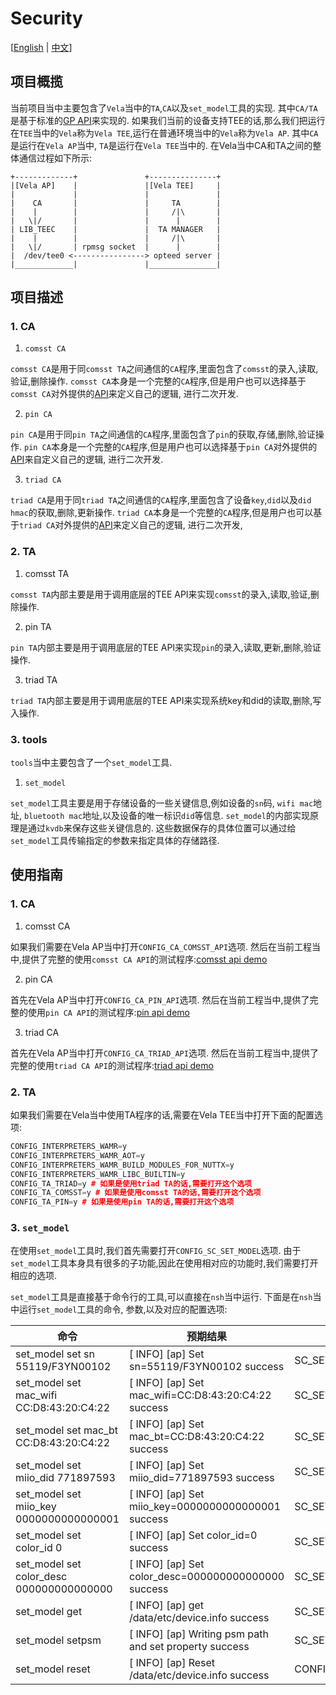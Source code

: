 # Security

[[English](./README.md) | [中文](./README_zh-cn.md)]

## 项目概揽

当前项目当中主要包含了`Vela`当中的`TA`,`CA`以及`set_model`工具的实现.
其中`CA/TA`是基于标准的[GP API](https://globalplatform.org/specs-library/tee-internal-core-api-specification)来实现的.
如果我们当前的设备支持TEE的话,那么我们把运行在`TEE`当中的`Vela`称为`Vela TEE`,运行在普通环境当中的`Vela`称为`Vela AP`.
其中`CA`是运行在`Vela AP`当中, `TA`是运行在`Vela TEE`当中的.
在Vela当中CA和TA之间的整体通信过程如下所示:

```log
+-------------+               +---------------+
|[Vela AP]    |               |[Vela TEE]     |
|             |               |               |
|    CA       |               |     TA        |
|    |        |               |     /|\       |
|   \|/       |               |      |        |
| LIB_TEEC    |               |  TA MANAGER   |
|    |        |               |     /|\       |
|   \|/       | rpmsg socket  |      |        |
|  /dev/tee0 <----------------> opteed server |
|_____________|               |_______________|
```

## 项目描述

### 1. CA

1. `comsst CA`

`comsst CA`是用于同`comsst TA`之间通信的`CA`程序,里面包含了`comsst`的录入,读取,验证,删除操作.
`comsst CA`本身是一个完整的`CA`程序,但是用户也可以选择基于`comsst CA`对外提供的[API](include/comsst_ca_api.h)来定义自己的逻辑, 进行二次开发.

2. `pin CA`

`pin CA`是用于同`pin TA`之间通信的`CA`程序,里面包含了`pin`的获取,存储,删除,验证操作.
`pin CA`本身是一个完整的`CA`程序,但是用户也可以选择基于`pin CA`对外提供的[API](include/pin_ca_api.h)来自定义自己的逻辑, 进行二次开发.

3. `triad CA`

`triad CA`是用于同`triad TA`之间通信的`CA`程序,里面包含了设备`key`,`did`以及`did hmac`的获取,删除,更新操作.
`triad CA`本身是一个完整的`CA`程序,但是用户也可以基于`triad CA`对外提供的[API](include/triad_ca_api.h)来定义自己的逻辑, 进行二次开发, 

### 2. TA

1. comsst TA

`comsst TA`内部主要是用于调用底层的TEE API来实现`comsst`的录入,读取,验证,删除操作.

2. pin TA

`pin TA`内部主要是用于调用底层的TEE API来实现`pin`的录入,读取,更新,删除,验证操作.

3. triad TA

`triad TA`内部主要是用于调用底层的TEE API来实现系统key和did的读取,删除,写入操作.

### 3. tools

`tools`当中主要包含了一个`set_model`工具.

1. `set_model`

`set_model`工具主要是用于存储设备的一些关键信息,例如设备的`sn`码, `wifi mac`地址, `bluetooth mac`地址,以及设备的唯一标识`did`等信息.
`set_model`的内部实现原理是通过`kvdb`来保存这些关键信息的.
这些数据保存的具体位置可以通过给`set_model`工具传输指定的参数来指定具体的存储路径.

## 使用指南

### 1. CA

1. comsst CA

如果我们需要在Vela AP当中打开`CONFIG_CA_COMSST_API`选项.
然后在当前工程当中,提供了完整的使用`comsst CA API`的测试程序:[comsst api demo](ca/comsst/comsst_test.c)

2. pin CA

首先在Vela AP当中打开`CONFIG_CA_PIN_API`选项.
然后在当前工程当中,提供了完整的使用`pin CA API`的测试程序:[pin api demo](ca/pin/pin_test.c)

3. triad CA

首先在Vela AP当中打开`CONFIG_CA_TRIAD_API`选项.
然后在当前工程当中,提供了完整的使用`triad CA API`的测试程序:[triad api demo](ca/triad/triad_test.c)

### 2. TA

如果我们需要在Vela当中使用TA程序的话,需要在Vela TEE当中打开下面的配置选项:
```cpp
CONFIG_INTERPRETERS_WAMR=y
CONFIG_INTERPRETERS_WAMR_AOT=y
CONFIG_INTERPRETERS_WAMR_BUILD_MODULES_FOR_NUTTX=y
CONFIG_INTERPRETERS_WAMR_LIBC_BUILTIN=y
CONFIG_TA_TRIAD=y # 如果是使用triad TA的话,需要打开这个选项
CONFIG_TA_COMSST=y # 如果是使用comsst TA的话,需要打开这个选项
CONFIG_TA_PIN=y # 如果是使用pin TA的话,需要打开这个选项
```

### 3. `set_model`

在使用`set_model`工具时,我们首先需要打开`CONFIG_SC_SET_MODEL`选项.
由于`set_model`工具本身具有很多的子功能,因此在使用相对应的功能时,我们需要打开相应的选项.

`set_model`工具是直接基于命令行的工具,可以直接在`nsh`当中运行.
下面是在`nsh`当中运行`set_model`工具的命令, 参数,以及对应的配置选项:

| 命令 | 预期结果 | 对应的配置选项 |
| --  | --      | --           |
| set_model set sn 55119/F3YN00102 | [  INFO] [ap] Set sn=55119/F3YN00102 success | SC_SET_MODEL_PRODUCT_ID |
| set_model set mac_wifi CC:D8:43:20:C4:22 | [  INFO] [ap] Set mac_wifi=CC:D8:43:20:C4:22 success | SC_SET_MODEL_PRODUCT_HARDWARE |
| set_model set mac_bt CC:D8:43:20:C4:22 | [  INFO] [ap] Set mac_bt=CC:D8:43:20:C4:22 success | SC_SET_MODEL_PRODUCT_HARDWARE |
| set_model set miio_did 771897593 | [  INFO] [ap] Set miio_did=771897593 success | SC_SET_MODEL_PRODUCT_APP_ID |
| set_model set miio_key 0000000000000001 | [  INFO] [ap] Set miio_key=0000000000000001 success | SC_SET_MODEL_PRODUCT_ID |
| set_model set color_id 0 | [  INFO] [ap] Set color_id=0 success | SC_SET_MODEL_PRIORITY |
| set_model set color_desc 000000000000000 | [  INFO] [ap] Set color_desc=000000000000000 success | SC_SET_MODEL_PRIORITY |
| set_model get | [  INFO] [ap] get /data/etc/device.info success | SC_SET_MODEL_PRIORITY |
| set_model setpsm | [  INFO] [ap] Writing psm path and set property success | SC_SET_MODEL_MIIO_PSM_PATH |
| set_model reset | [  INFO] [ap] Reset /data/etc/device.info success | CONFIG_SC_SET_MODEL |
